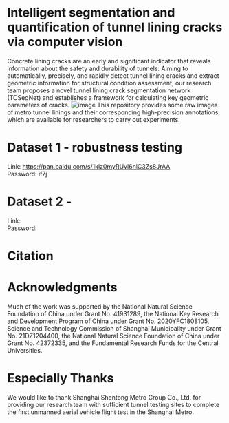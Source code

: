 # Intelligent segmentation and quantification of tunnel lining cracks via computer vision
Concrete lining cracks are an early and significant indicator that reveals information about the safety and durability of tunnels. Aiming to automatically, precisely, and rapidly detect tunnel lining cracks and extract geometric information for structural condition assessment, our research team proposes a novel tunnel lining crack segmentation network (TCSegNet) and establishes a framework for calculating key geometric parameters of cracks.
![image](https://github.com/FY387/Intelligent-segmentation-of-tunnel-lining-cracks/blob/main/Research%20Framework.jpg)
This repository provides some raw images of metro tunnel linings and their corresponding high-precision annotations, which are available for researchers to carry out experiments.
# Dataset 1 - robustness testing
Link: https://pan.baidu.com/s/1klz0myRUvl6nlC3Zs8JrAA  
Password: if7j
# Dataset 2 - 
Link:  
Password: 
# Citation

# Acknowledgments
Much of the work was supported by the National Natural Science Foundation of China under Grant No. 41931289, the National Key Research and Development Program of China under Grant No. 2020YFC1808105, Science and Technology Commission of Shanghai Municipality under Grant No. 21DZ1204400, the National Natural Science Foundation of China under Grant No. 42372335, and the Fundamental Research Funds for the Central Universities.  
# Especially Thanks
We would like to thank Shanghai Shentong Metro Group Co., Ltd. for providing our research team with sufficient tunnel testing sites to complete the first unmanned aerial vehicle flight test in the Shanghai Metro.
